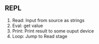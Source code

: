 ## REPL
1. Read: Input from source as strings
2. Eval: get value
3. Print: Print result to some ouput device
4. Loop: Jump to Read stage